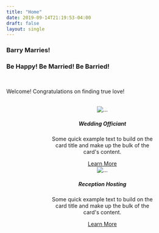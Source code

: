 ```yaml
---
title: "Home"
date: 2019-09-14T21:19:53-04:00
draft: false
layout: single
---
```


<p><h3 class="text-center"><strong>Barry Marries!</strong></h3></p>
<p><h3 class="text-center"><strong>Be Happy! Be Married! Be Barried!</strong></h3></p>
<br>
<p class="text-center">Welcome! Congratulations on finding true love!</p>
<br>
<div class="container animated fadeInUp slower">
  <div class="row">
    <div class="col-sm" align="center">
      <div class="card" style="width: 18rem;">
        <img src="images/hands.jpg" class="card-img-top" alt="...">
        <div class="card-body">
          <h5 class="card-title">Wedding Officiant</h5>
          <p class="card-text">Some quick example text to build on the card title and make up the bulk of the card's content.</p>
          <a href="/officiating/" class="btn btn-primary">Learn More</a>
        </div>
      </div>
    </div>
    <div class="col-sm" align="center">
      <div class="card" style="width: 18rem;">
        <img src="images/dinner-plate.jpg" class="card-img-top" alt="...">
        <div class="card-body">
          <h5 class="card-title">Reception Hosting</h5>
          <p class="card-text">Some quick example text to build on the card title and make up the bulk of the card's content.</p>
          <a href="/hosting/" class="btn btn-primary">Learn More</a>
        </div>
      </div>
    </div>
  </div>
</div>

<br>